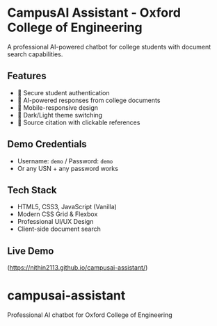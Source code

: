 # CampusAI Assistant - Oxford College of Engineering

A professional AI-powered chatbot for college students with document search capabilities.

## Features
- 🔐 Secure student authentication
- 🤖 AI-powered responses from college documents  
- 📱 Mobile-responsive design
- 🌙 Dark/Light theme switching
- 📄 Source citation with clickable references

## Demo Credentials
- Username: `demo` / Password: `demo`
- Or any USN + any password works

## Tech Stack
- HTML5, CSS3, JavaScript (Vanilla)
- Modern CSS Grid & Flexbox
- Professional UI/UX Design
- Client-side document search

## Live Demo
(https://nithin2113.github.io/campusai-assistant/)
# campusai-assistant
Professional AI chatbot for Oxford College of Engineering

